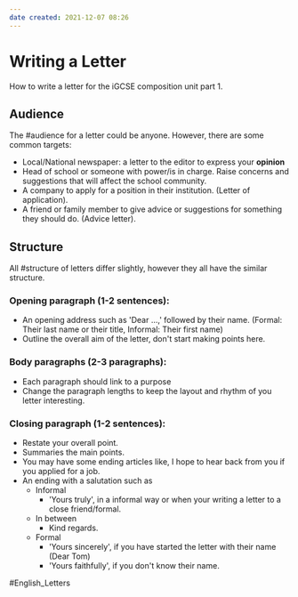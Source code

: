 ```yaml
---
date created: 2021-12-07 08:26
---
```


# Writing a Letter

How to write a letter for the iGCSE composition unit part 1.

## Audience

The #audience for a letter could be anyone. However, there are some common targets:

- Local/National newspaper: a letter to the editor to express your **opinion**
- Head of school or someone with power/is in charge. Raise concerns and suggestions that will affect the school community.
-  A company to apply for a position in their institution. (Letter of application).
- A friend or family member to give advice or suggestions for something they should do. (Advice letter).

## Structure
All #structure of letters differ slightly, however they all have the similar structure. 
### Opening paragraph (1-2 sentences):
- An opening address such as 'Dear ...,' followed by their name. (Formal: Their last name or their title, Informal: Their first name) 
- Outline the overall aim of the letter, don't start making points here.
### Body paragraphs (2-3 paragraphs):
- Each paragraph should link to a purpose
- Change the paragraph lengths to keep the layout and rhythm of you letter interesting.
### Closing paragraph (1-2 sentences):
- Restate your overall point.
- Summaries the main points.
- You may have some ending articles like, I hope to hear back from you if you applied for a job.  
- An ending with a salutation such as
	- Informal
		- 'Yours truly', in a informal way or when your writing a letter to a close friend/formal.
	- In between 
		- Kind regards.
	- Formal
		- 'Yours sincerely', if you have started the letter with their name (Dear Tom)
		- 'Yours faithfully', if you don't know their name.


#English_Letters
